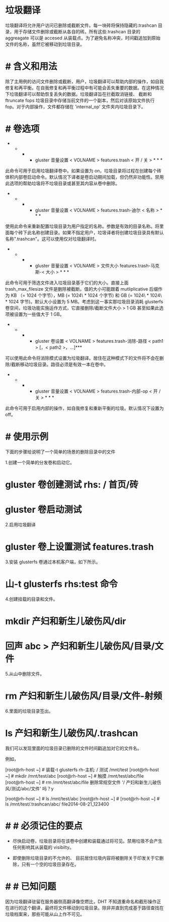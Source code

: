垃圾翻译
================
垃圾翻译将允许用户访问已删除或截断文件。每一块砖将保持隐藏的.trashcan 目录，用于存储文件删除或截断从各自的砖。所有这些.trashcan 目录的 aggreagate 可以是 accesed 从装载点。为了避免名称冲突，时间戳追加到原始文件的名称，虽然它被移动到垃圾目录。


# # 含义和用法
除了主用例的访问文件删除或截断，用户，垃圾翻译可以帮助内部的操作，如自我修复和再平衡。在自我修复和再平衡过程中有可能会丢失重要的数据。在这种情况下垃圾翻译可以帮助恢复丢失的数据。垃圾翻译旨在拦截取消链接、 截断和 ftruncate fops 垃圾目录中存储当前文件的一个副本，然后对该原始文件执行 fop。对于内部操作，文件都存储在 'internal_op' 文件夹内垃圾目录下。


# # 卷选项

* * * * gluster 音量设置 &lt; VOLNAME > features.trash &lt; 开 / 关 > * * *

此命令可用于启用垃圾翻译卷中。如果设置为 on，垃圾目录将过程在创建每个砖体积内部卷启动命令。默认情况下译者是卷启动期间加载，但仍然非功能性。禁用此选项的帮助垃圾将不垃圾目录或甚至其内容从卷中删除。


* * * * gluster 音量设置 &lt; VOLNAME > features.trash-迪尔 &lt; 名称 > * * *

使用此命令来重新配置垃圾目录为用户指定的名称。参数是有效的目录名称。将里面每个砖下此名称创建目录。如果不指定用户，垃圾译者将创建垃圾目录具有默认名称".trashcan"。这可以使用仅对垃圾翻译时。


* * * * gluster 音量设置 &lt; VOLNAME > 文件大小 features.trash-马克斯-&lt; 大小 > * * *

此命令可用于筛选文件进入垃圾目录基于它们的大小。直接上面 trash_max_filesize 文件是删除被截断。值的大小可能跟着 mutliplicative 后缀作为 KB （= 1024 个字节），MB (= 1024\ * 1024 个字节) 和 GB (= 1024\ * 1024\ * 1024 字节)。默认大小设置为 5 MB。考虑到这一事实那垃圾目录消耗 glusterfs 卷空间，垃圾功能实施运作方式，它直接删除/截断文件大小 > 1 GB 甚至如果此选项被设置为一些值大于 1 GB。


* * * * gluster 卷设置 &lt; VOLNAME > features.trash-消除-路径 &lt; path1 > [，&lt; path2 >，...]***


可以使用此命令将消除模式设置为垃圾翻译。居住在这种模式下的文件将不会在删除/截断移动垃圾目录。路径必须是有效一本在卷中。


* * * * gluster 音量设置 &lt; VOLNAME > features.trash-内部-op &lt; 开 / 关 > * * *

此命令可用于启用内部的操作，如自我修复和重新平衡的垃圾。默认情况下设置为 off。


# # 使用示例
下面的步骤给说明了一个简单的场景的删除目录中的文件

1.创建一个简单的分发卷和启动它。

# gluster 卷创建测试 rhs: / 首页/砖
# gluster 卷启动测试

2.启用垃圾翻译

# gluster 卷上设置测试 features.trash

3.安装 glusterfs 卷通过本机客户端，如下所示。

# 山-t glusterfs rhs:test 命令

4.创建挂载的目录和文件。

# mkdir 产妇和新生儿破伤风/dir
# 回声 abc > 产妇和新生儿破伤风/目录/文件

5.从山中删除文件。

# rm 产妇和新生儿破伤风/目录/文件-射频

6.里面的垃圾目录签出。

# ls 产妇和新生儿破伤风/.trashcan

我们可以发现里面的垃圾目录已删除的文件时间戳追加对它的文件名。

例如，

[root@rh-host ~] # 装载-t glusterfs rh-主机: / 测试 /mnt/test
[root@rh-host ~] # mkdir /mnt/test/abc
[root@rh-host ~] # 触摸 /mnt/test/abc/file
[root@rh-host ~] # rm /mnt/test/abc/file
删除常规空文件 '/ 产妇和新生儿破伤风/测试/abc/文件' 吗？y

[root@rh-host ~] # ls /mnt/test/abc
[root@rh-host ~] #
[root@rh-host ~] # ls /mnt/test/.trashcan/abc/
file2014-08-21_123400

# # # 必须记住的要点
* 尽快启动卷，垃圾目录将在该卷中创建和装载通过将可见。禁用垃圾不会产生任何影响其从装载的 visibilty。

* 即使删除垃圾目录的不允许的、 目前居住垃圾内容将被删除关于印发关于它删除，只有一个空的垃圾目录存在。

# # # 已知问题
因为垃圾翻译驻留在服务器侧高翻译像空燃比，DHT 不知道重命名和截形操作正在进行的这个翻译，最终将文件移动到垃圾目录。除非并直到完成基于路径查找在垃圾档案来，那些可能从山上作不可见。

